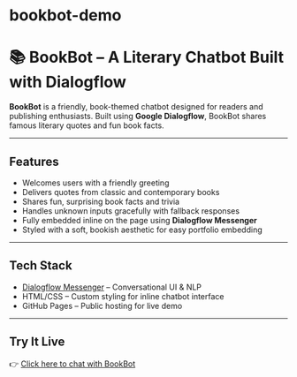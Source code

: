 # bookbot-demo
# 📚 BookBot – A Literary Chatbot Built with Dialogflow

**BookBot** is a friendly, book-themed chatbot designed for readers and publishing enthusiasts. Built using **Google Dialogflow**, BookBot shares famous literary quotes and fun book facts.

---

## Features

- Welcomes users with a friendly greeting
- Delivers quotes from classic and contemporary books
- Shares fun, surprising book facts and trivia
- Handles unknown inputs gracefully with fallback responses
- Fully embedded inline on the page using **Dialogflow Messenger**
- Styled with a soft, bookish aesthetic for easy portfolio embedding

---

## Tech Stack

- [Dialogflow Messenger](https://cloud.google.com/dialogflow/es/docs/integrations/dialogflow-messenger) – Conversational UI & NLP
- HTML/CSS – Custom styling for inline chatbot interface
- GitHub Pages – Public hosting for live demo

---

## Try It Live

👉 [Click here to chat with BookBot](https://msfortich.github.io/bookbot-demo/bookbot.html)  
